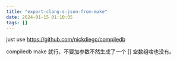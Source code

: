 ```yaml
---
title: "export-clang-s-json-from-make"
date: 2024-01-15 01:10:05
tags: []
---
```

just use https://github.com/nickdiego/compiledb

compiledb make 就行，不要加参数不然生成了一个 [] 空数组啥也没有。

